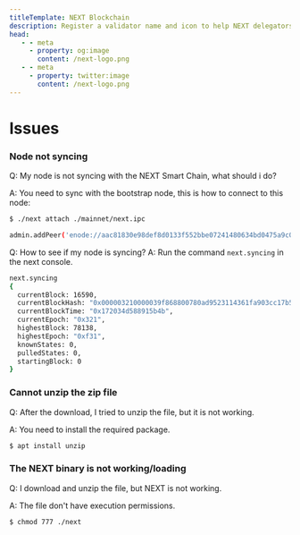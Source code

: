 ```yaml
---
titleTemplate: NEXT Blockchain
description: Register a validator name and icon to help NEXT delegators find you.
head:
   - - meta
     - property: og:image
       content: /next-logo.png
   - - meta
     - property: twitter:image
       content: /next-logo.png
---
```


# Issues

### Node not syncing

Q: My node is not syncing with the NEXT Smart Chain, what should i do?

A: You need to sync with the bootstrap node, this is how to connect to this node:

```bash
$ ./next attach ./mainnet/next.ipc

admin.addPeer('enode://aac81830e98def8d0133f552bbe07241480634bd0475a9c05315618268e90febb4dd4109351f06cf019976c5e52d92f9fc68af0a90e2c21251db8b113441873b@95.179.128.108:9920')
```

Q: How to see if my node is syncing?
A: Run the command `next.syncing` in the next console.

```bash
next.syncing
{
  currentBlock: 16590,
  currentBlockHash: "0x000003210000039f868800780ad9523114361fa903cc17b5c24137c529394877",
  currentBlockTime: "0x172034d588915b4b",
  currentEpoch: "0x321",
  highestBlock: 78138,
  highestEpoch: "0xf31",
  knownStates: 0,
  pulledStates: 0,
  startingBlock: 0
}
```

### Cannot unzip the zip file

Q: After the download, I tried to unzip the file, but it is not working.

A: You need to install the required package.

```bash
$ apt install unzip
```

### The NEXT binary is not working/loading

Q: I download and unzip the file, but NEXT is not working.

A: The file don't have execution permissions.

```bash
$ chmod 777 ./next
```